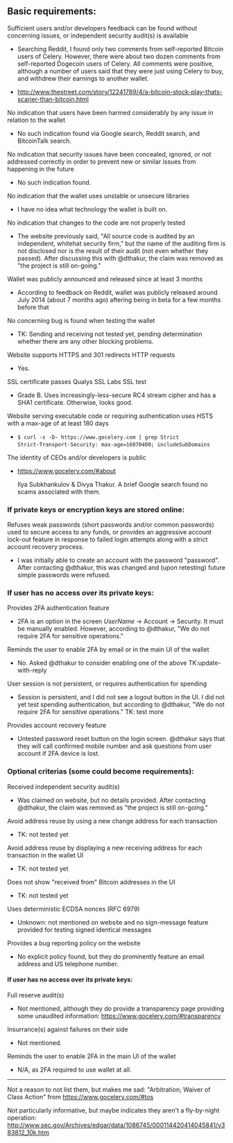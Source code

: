 ## Basic requirements:

Sufficient users and/or developers feedback can be found without concerning issues, or independent security audit(s) is available

* Searching Reddit, I found only two comments from self-reported Bitcoin
  users of Celery. However, there were about two dozen comments from
  self-reported Dogecoin users of Celery. All comments were positive,
  although a number of users said that they were just using Celery to
  buy, and withdrew their earnings to another wallet.

* http://www.thestreet.com/story/12241789/4/a-bitcoin-stock-play-thats-scarier-than-bitcoin.html

No indication that users have been harmed considerably by any issue in relation to the wallet

* No such indication found via Google search, Reddit search, and
  BitcoinTalk search.

No indication that security issues have been concealed, ignored, or not addressed correctly in order to prevent new or similar issues from happening in the future

* No such indication found.

No indication that the wallet uses unstable or unsecure libraries

* I have no idea what technology the wallet is built on.

No indication that changes to the code are not properly tested

* The website previously said, "All source code is audited by an independent,
  whitehat security firm," but the name of the auditing firm is
  not disclosed nor is the result of their audit (not even whether
  they passed).  After discussing this with @dthakur, the claim was
  removed as "the project is still on-going."

Wallet was publicly announced and released since at least 3 months

* According to feedback on Reddit, wallet was publicly released around
  July 2014 (about 7 months ago) aftering being in beta for a few months
  before that

No concerning bug is found when testing the wallet

* TK: Sending and receiving not tested yet, pending determination
  whether there are any other blocking problems.

Website supports HTTPS and 301 redirects HTTP requests

* Yes.

SSL certificate passes Qualys SSL Labs SSL test

* Grade B. Uses increasingly-less-secure RC4 stream cipher and has
  a SHA1 certificate.  Otherwise, looks good.

Website serving executable code or requiring authentication uses HSTS with a max-age of at least 180 days

* `$ curl -s -D- https://www.gocelery.com | grep Strict` <br>
  `Strict-Transport-Security: max-age=16070400; includeSubDomains`

The identity of CEOs and/or developers is public

* https://www.gocelery.com/#about

    Ilya Subkhankulov & Divya Thakur. A brief Google search found no
    scams associated with them.

### If private keys or encryption keys are stored online:

Refuses weak passwords (short passwords and/or common passwords) used to secure access to any funds, or provides an aggressive account lock-out feature in response to failed login attempts along with a strict account recovery process.

* I was initially able to create an account with the password
  "password". After contacting @dthakur, this was changed and (upon
  retesting) future simple passwords were refused.

### If user has no access over its private keys:

Provides 2FA authentication feature

* 2FA is an option in the screen *UserName* -> Account -> Security. It
  must be manually enabled. However, according to @dthakur, "We do not
  require 2FA for sensitive operations."

Reminds the user to enable 2FA by email or in the main UI of the wallet

* No. Asked @dthakur to consider enabling one of the above
  TK:update-with-reply

User session is not persistent, or requires authentication for spending

* Session is persistent, and I did not see a logout button in the UI. I
  did not yet test spending authentication, but according to @dthakur,
  "We do not require 2FA for sensitive operations."  TK: test more

Provides account recovery feature

* Untested password reset button on the login screen. @dthakur says that
  they will call confirmed mobile number and ask questions from user
  account if 2FA device is lost.

### Optional criterias (some could become requirements):

Received independent security audit(s)

* Was claimed on website, but no details provided. After contacting
  @dthakur, the claim was removed as "the project is still on-going."

Avoid address reuse by using a new change address for each transaction

* TK: not tested yet

Avoid address reuse by displaying a new receiving address for each transaction in the wallet UI

* TK: not tested yet

Does not show "received from" Bitcoin addresses in the UI

* TK: not tested yet

Uses deterministic ECDSA nonces (RFC 6979)

* Unknown: not mentioned on website and no sign-message feature provided
  for testing signed identical messages

Provides a bug reporting policy on the website

* No explicit policy found, but they do prominently feature an email
  address and US telephone number.

#### If user has no access over its private keys:

Full reserve audit(s)

* Not mentioned, although they do provide a transparency page providing
  some unaudited information: https://www.gocelery.com/#transparency

Insurrance(s) against failures on their side

* Not mentioned.

Reminds the user to enable 2FA in the main UI of the wallet

* N/A, as 2FA required to use wallet at all.

---

Not a reason to not list them, but makes me sad: "Arbitration; Waiver of Class Action" from https://www.gocelery.com/#tos

Not particularly informative, but maybe indicates they aren't a
fly-by-night operation: http://www.sec.gov/Archives/edgar/data/1086745/000114420414045841/v383812_10k.htm
